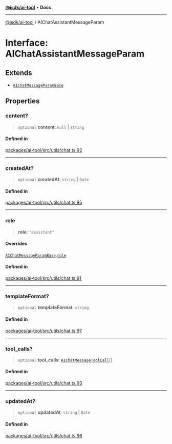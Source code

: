 [**@isdk/ai-tool**](../README.md) • **Docs**

***

[@isdk/ai-tool](../globals.md) / AIChatAssistantMessageParam

# Interface: AIChatAssistantMessageParam

## Extends

- [`AIChatMessageParamBase`](AIChatMessageParamBase.md)

## Properties

### content?

> `optional` **content**: `null` \| `string`

#### Defined in

[packages/ai-tool/src/utils/chat.ts:92](https://github.com/isdk/ai-tool.js/blob/5f9f0083c734722103ff5468e424b48c212a55f0/src/utils/chat.ts#L92)

***

### createdAt?

> `optional` **createdAt**: `string` \| `Date`

#### Defined in

[packages/ai-tool/src/utils/chat.ts:95](https://github.com/isdk/ai-tool.js/blob/5f9f0083c734722103ff5468e424b48c212a55f0/src/utils/chat.ts#L95)

***

### role

> **role**: `"assistant"`

#### Overrides

[`AIChatMessageParamBase`](AIChatMessageParamBase.md).[`role`](AIChatMessageParamBase.md#role)

#### Defined in

[packages/ai-tool/src/utils/chat.ts:91](https://github.com/isdk/ai-tool.js/blob/5f9f0083c734722103ff5468e424b48c212a55f0/src/utils/chat.ts#L91)

***

### templateFormat?

> `optional` **templateFormat**: `string`

#### Defined in

[packages/ai-tool/src/utils/chat.ts:97](https://github.com/isdk/ai-tool.js/blob/5f9f0083c734722103ff5468e424b48c212a55f0/src/utils/chat.ts#L97)

***

### tool\_calls?

> `optional` **tool\_calls**: [`AIChatMessageToolCall`](AIChatMessageToolCall.md)[]

#### Defined in

[packages/ai-tool/src/utils/chat.ts:93](https://github.com/isdk/ai-tool.js/blob/5f9f0083c734722103ff5468e424b48c212a55f0/src/utils/chat.ts#L93)

***

### updatedAt?

> `optional` **updatedAt**: `string` \| `Date`

#### Defined in

[packages/ai-tool/src/utils/chat.ts:96](https://github.com/isdk/ai-tool.js/blob/5f9f0083c734722103ff5468e424b48c212a55f0/src/utils/chat.ts#L96)

